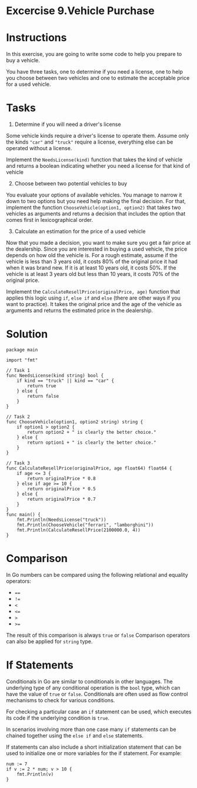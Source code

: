 
# Excercise 9.Vehicle Purchase

# Instructions
In this exercise, you are going to write some code to help you prepare to buy a vehicle.

You have three tasks, one to determine if you need a license, one to help you choose between two vehicles and one to estimate the acceptable price for a used vehicle.


# Tasks
1. Determine if you will need a driver's license

Some vehicle kinds require a driver's license to operate them. Assume only the kinds `"car"` and `"truck"` require a license, everything else can be operated without a license.

Implement the `NeedsLicense(kind)` function that takes the kind of vehicle and returns a boolean indicating whether you need a license for that kind of vehicle

2. Choose between two potential vehicles to buy

You evaluate your options of available vehicles. You manage to narrow it down to two options but you need help making the final decision. For that, implement the function `ChooseVehicle(option1, option2)` that takes two vehicles as arguments and returns a decision that includes the option that comes first in lexicographical order.

3. Calculate an estimation for the price of a used vehicle

Now that you made a decision, you want to make sure you get a fair price at the dealership. Since you are interested in buying a used vehicle, the price depends on how old the vehicle is. For a rough estimate, assume if the vehicle is less than 3 years old, it costs 80% of the original price it had when it was brand new. If it is at least 10 years old, it costs 50%. If the vehicle is at least 3 years old but less than 10 years, it costs 70% of the original price.

Implement the `CalculateResellPrice(originalPrice, age)` function that applies this logic using `if`, `else if` and `else` (there are other ways if you want to practice). It takes the original price and the age of the vehicle as arguments and returns the estimated price in the dealership.

# Solution
``` 
package main

import "fmt"

// Task 1
func NeedsLicense(kind string) bool {
	if kind == "truck" || kind == "car" {
		return true
	} else {
		return false
	}
}

// Task 2
func ChooseVehicle(option1, option2 string) string {
	if option1 > option2 {
		return option2 + " is clearly the better choice."
	} else {
		return option1 + " is clearly the better choice."
	}
}

// Task 3
func CalculateResellPrice(originalPrice, age float64) float64 {
	if age <= 3 {
		return originalPrice * 0.8
	} else if age >= 10 {
		return originalPrice * 0.5
	} else {
		return originalPrice * 0.7
	}
}
func main() {
	fmt.Println(NeedsLicense("truck"))
	fmt.Println(ChooseVehicle("ferrari", "lamborghini"))
	fmt.Println(CalculateResellPrice(2100000.0, 4))
}

```

# Comparison
In Go numbers can be compared using the following relational and equality operators:
- `==`
- `!=`
- `<`
- `<=`
- `>`
- `>=`

The result of this comparison is always `true` or `false` 
Comparison operators can also be applied for `string` type.

# If Statements
Conditionals in Go are similar to conditionals in other languages. The underlying type of any conditional operation is the `bool` type, which can have the value of `true` or `false`. Conditionals are often used as flow control mechanisms to check for various conditions.

 For checking a particular case an `if` statement can be used, which executes its code if the underlying condition is `true`.

In scenarios involving more than one case many `if` statements can be chained together using the `else if` and `else` statements.

If statements can also include a short initialization statement that can be used to initialize one or more variables for the if statement. For example:

```
num := 7
if v := 2 * num; v > 10 {
    fmt.Println(v)
} 
```

